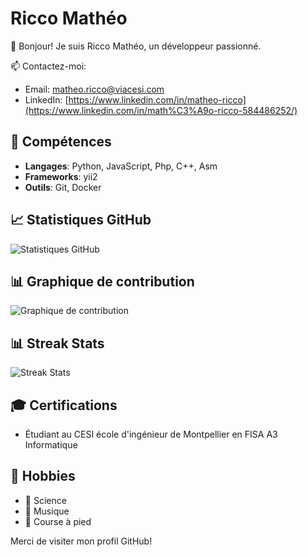 # Ricco Mathéo

👋 Bonjour! Je suis Ricco Mathéo, un développeur passionné.

📫 Contactez-moi:
- Email: matheo.ricco@viacesi.com
- LinkedIn: [https://www.linkedin.com/in/matheo-ricco](https://www.linkedin.com/in/math%C3%A9o-ricco-584486252/)

## 🚀 Compétences
- **Langages**: Python, JavaScript, Php, C++, Asm
- **Frameworks**: yii2
- **Outils**: Git, Docker

## 📈 Statistiques GitHub
![Statistiques GitHub](https://github-readme-stats.vercel.app/api?username=Gnoule&show_icons=true&theme=radical)

## 📊 Graphique de contribution
![Graphique de contribution](https://github-readme-activity-graph.cyclic.app/graph?username=Gnoule&theme=react-dark)

## 📊 Streak Stats
![Streak Stats](https://github-readme-streak-stats.herokuapp.com/?user=Gnoule&theme=radical)

## 🎓 Certifications
- Étudiant au CESI école d'ingénieur de Montpellier en FISA A3 Informatique

## 🎨 Hobbies
- 🔬 Science
- 🎵 Musique
- 🏃 Course à pied

Merci de visiter mon profil GitHub!
